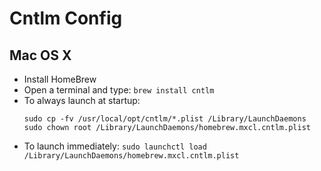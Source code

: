 # Cntlm Config

## Mac OS X

* Install HomeBrew
* Open a terminal and type:
   ```brew install cntlm```
* To always launch at startup:
   ```
   sudo cp -fv /usr/local/opt/cntlm/*.plist /Library/LaunchDaemons
   sudo chown root /Library/LaunchDaemons/homebrew.mxcl.cntlm.plist
   ```
* To launch immediately:
   ```sudo launchctl load /Library/LaunchDaemons/homebrew.mxcl.cntlm.plist```
